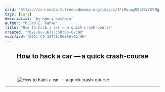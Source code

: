 ```yaml
---
card: "https://cdn-media-1.freecodecamp.org/images/1*LVuumyKElZ0zrQRQgjjSpw.jpeg"
tags: [Cars]
description: "by Kenny Kuchera"
author: "Milad E. Fahmy"
title: "How to hack a car — a quick crash-course"
created: "2021-08-16T11:50:56+02:00"
modified: "2021-08-16T11:50:56+02:00"
---
```

<div class="site-wrapper">
<main id="site-main" class="site-main outer">
<div class="inner">
<article class="post-full post tag-cars tag-technology tag-tech tag-self-improvement tag-programming ">
<header class="post-full-header">
<h1 class="post-full-title">How to hack a car — a quick crash-course</h1>
</header>
<figure class="post-full-image">
<picture>
<source media="(max-width: 700px)" sizes="1px" srcset="data:image/gif;base64,R0lGODlhAQABAIAAAAAAAP///yH5BAEAAAAALAAAAAABAAEAAAIBRAA7 1w">
<source media="(min-width: 701px)" sizes="(max-width: 800px) 400px,
(max-width: 1170px) 700px,
1400px" srcset="https://cdn-media-1.freecodecamp.org/images/1*LVuumyKElZ0zrQRQgjjSpw.jpeg 300w,
https://cdn-media-1.freecodecamp.org/images/1*LVuumyKElZ0zrQRQgjjSpw.jpeg 600w,
https://cdn-media-1.freecodecamp.org/images/1*LVuumyKElZ0zrQRQgjjSpw.jpeg 1000w,
https://cdn-media-1.freecodecamp.org/images/1*LVuumyKElZ0zrQRQgjjSpw.jpeg 2000w">
<img onerror="this.style.display='none'" src="https://cdn-media-1.freecodecamp.org/images/1*LVuumyKElZ0zrQRQgjjSpw.jpeg" alt="How to hack a car — a quick crash-course">
</picture>
</figure>
<section class="post-full-content">
<div class="post-content medium-migrated-article">
</div>
<hr>
</section>
</article>
</div>
</main>
</div>
<!-- Google Tag Manager (noscript) -->
<!-- End Google Tag Manager (noscript) -->
